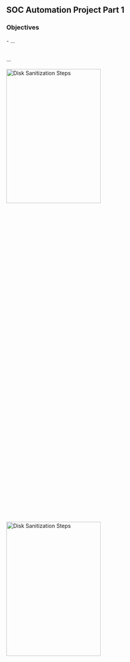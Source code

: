 <h2>SOC Automation Project Part 1</h2>

<h3>Objectives</h3>
- ...
<br />
<br />

...
<br />
<br />
<img src="https://github.com/Yagoobz/SOCAutomationProjectPart1/assets/145611184/5d0db249-a130-41c5-8719-26edf99a62e7" height="30%" width="70%" alt="Disk Sanitization Steps"/>

<img src="https://github.com/Yagoobz/SOCAutomationProjectPart1/assets/145611184/d3ad917e-fd3d-4ca5-bbc3-0062c3217324" height="30%" width="70%" alt="Disk Sanitization Steps"/>
